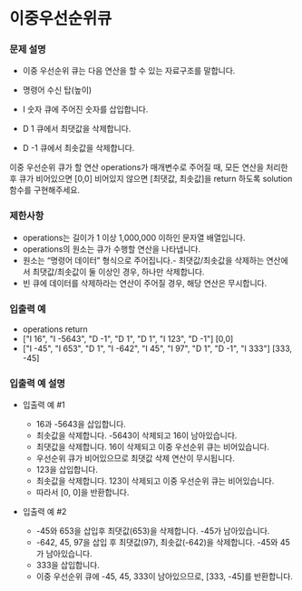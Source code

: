 # 이중우선순위큐
### 문제 설명
- 이중 우선순위 큐는 다음 연산을 할 수 있는 자료구조를 말합니다.

- 명령어	수신 탑(높이)
- I 숫자	큐에 주어진 숫자를 삽입합니다. 
- D 1	큐에서 최댓값을 삭제합니다. 
- D -1	큐에서 최솟값을 삭제합니다.


이중 우선순위 큐가 할 연산 operations가 매개변수로 주어질 때, 모든 연산을 처리한 후 큐가 비어있으면 [0,0] 비어있지 않으면 [최댓값, 최솟값]을 return 하도록 solution 함수를 구현해주세요.

### 제한사항
- operations는 길이가 1 이상 1,000,000 이하인 문자열 배열입니다. 
- operations의 원소는 큐가 수행할 연산을 나타냅니다. 
- 원소는 “명령어 데이터” 형식으로 주어집니다.- 최댓값/최솟값을 삭제하는 연산에서 최댓값/최솟값이 둘 이상인 경우, 하나만 삭제합니다. 
- 빈 큐에 데이터를 삭제하라는 연산이 주어질 경우, 해당 연산은 무시합니다.

### 입출력 예
- operations	return
- ["I 16", "I -5643", "D -1", "D 1", "D 1", "I 123", "D -1"]	[0,0]
- ["I -45", "I 653", "D 1", "I -642", "I 45", "I 97", "D 1", "D -1", "I 333"]	[333, -45]


### 입출력 예 설명
- 입출력 예 #1 
  - 16과 -5643을 삽입합니다. 
  - 최솟값을 삭제합니다. -5643이 삭제되고 16이 남아있습니다. 
  - 최댓값을 삭제합니다. 16이 삭제되고 이중 우선순위 큐는 비어있습니다.
  - 우선순위 큐가 비어있으므로 최댓값 삭제 연산이 무시됩니다.
  - 123을 삽입합니다.
  - 최솟값을 삭제합니다. 123이 삭제되고 이중 우선순위 큐는 비어있습니다.
  - 따라서 [0, 0]을 반환합니다.

- 입출력 예 #2 
  - -45와 653을 삽입후 최댓값(653)을 삭제합니다. -45가 남아있습니다.
  - -642, 45, 97을 삽입 후 최댓값(97), 최솟값(-642)을 삭제합니다. -45와 45가 남아있습니다.
  - 333을 삽입합니다.
  - 이중 우선순위 큐에 -45, 45, 333이 남아있으므로, [333, -45]를 반환합니다.
